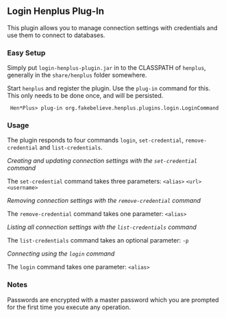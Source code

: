 ## Login Henplus Plug-In ##

This plugin allows you to manage connection settings with credentials and use them to connect to databases.

### Easy Setup ###

Simply put `login-henplus-plugin.jar` in to the CLASSPATH of `henplus`, generally in the `share/henplus` folder somewhere.

Start `henplus` and register the plugin. Use the `plug-in` command for this. This only needs to be done once, and will be persisted.

     Hen*Plus> plug-in org.fakebelieve.henplus.plugins.login.LoginCommand


### Usage ###

The plugin responds to four commands `login`, `set-credential`, `remove-credential` and `list-credentials`.

*Creating and updating connection settings with the `set-credential` command*

The `set-credential` command takes three parameters: `<alias>` `<url>` `<username>`

*Removing connection settings with the `remove-credential` command*

The `remove-credential` command takes one parameter: `<alias>`

*Listing all connection settings with the `list-credentials` command*

The `list-credentials` command takes an optional parameter: `-p`

*Connecting using the `login` command*

The `login` command takes one parameter: `<alias>`

### Notes ###

Passwords are encrypted with a master password which you are prompted for the first time you execute any operation.
